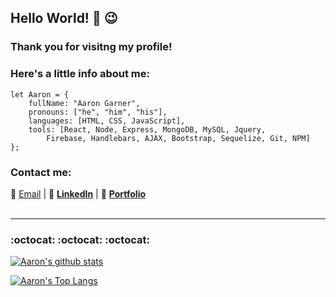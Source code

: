 ## Hello World! 👋  :wink:
### Thank you for visitng my profile!

### Here's a little info about me:
```
let Aaron = {
    fullName: "Aaron Garner",
    pronouns: ["he", "him", "his"],
    languages: [HTML, CSS, JavaScript],
    tools: [React, Node, Express, MongoDB, MySQL, Jquery, 
        Firebase, Handlebars, AJAX, Bootstrap, Sequelize, Git, NPM]
};
```
### Contact me:

:e-mail: [Email](mailto:aaron.garner.1982@gmail.com "Aaron Garner's Email")  |  :link: [**LinkedIn**](https://www.linkedin.com/in/aaron-garner-53066346/ "Aaron Garner's LinedIn")  |  :file_folder: [**Portfolio**](https://aaron-g18.github.io/AG-Portfolio/ "Aaron Garner's Portfolio")
<br/>
<br/>
***

### :octocat:    :octocat:    :octocat:

[![Aaron's github stats](https://github-readme-stats.vercel.app/api?username=aaron-G18&hide=stars&show_icons=true&theme=blue-green&count_private=true)](https://github.com/anuraghazra/github-readme-stats)

[![Aaron's Top Langs](https://github-readme-stats.vercel.app/api/top-langs/?username=aaron-G18&theme=dark&layout=compact)](https://github.com/anuraghazra/github-readme-stats)
